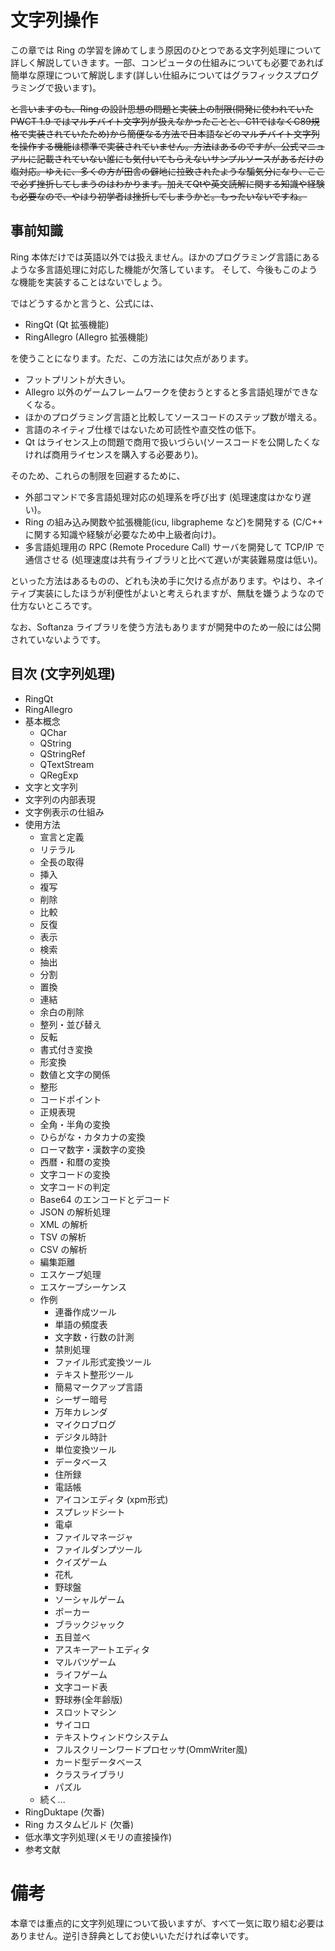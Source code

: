 # 文字列操作

この章では Ring の学習を諦めてしまう原因のひとつである文字列処理について詳しく解説していきます。一部、コンピュータの仕組みについても必要であれば簡単な原理について解説します(詳しい仕組みについてはグラフィックスプログラミングで扱います)。

~~と言いますのも、Ring の設計思想の問題と実装上の制限(開発に使われていた PWCT 1.9 ではマルチバイト文字列が扱えなかったことと、C11ではなくC89規格で実装されていたため)から簡便なる方法で日本語などのマルチバイト文字列を操作する機能は標準で実装されていません。方法はあるのですが、公式マニュアルに記載されていない誰にも気付いてもらえないサンプルソースがあるだけの塩対応。ゆえに、多くの方が田舎の僻地に拉致されたような騙気分になり、ここで必ず挫折してしまうのはわかります。加えてQtや英文読解に関する知識や経験も必要なので、やはり初学者は挫折してしまうかと。もったいないですね。~~

## 事前知識

Ring 本体だけでは英語以外では扱えません。ほかのプログラミング言語にあるような多言語処理に対応した機能が欠落しています。
そして、今後もこのような機能を実装することはないでしょう。

ではどうするかと言うと、公式には、

* RingQt (Qt 拡張機能)
* RingAllegro (Allegro 拡張機能)

を使うことになります。ただ、この方法には欠点があります。

* フットプリントが大きい。
* Allegro 以外のゲームフレームワークを使おうとすると多言語処理ができなくなる。
* ほかのプログラミング言語と比較してソースコードのステップ数が増える。
* 言語のネイティブ仕様ではないため可読性や直交性の低下。
* Qt はライセンス上の問題で商用で扱いづらい(ソースコードを公開したくなければ商用ライセンスを購入する必要あり)。

そのため、これらの制限を回避するために、

* 外部コマンドで多言語処理対応の処理系を呼び出す (処理速度はかなり遅い)。
* Ring の組み込み関数や拡張機能(icu, libgrapheme など)を開発する (C/C++ に関する知識や経験が必要なため中上級者向け)。
* 多言語処理用の RPC (Remote Procedure Call) サーバを開発して TCP/IP で通信させる (処理速度は共有ライブラリと比べて遅いが実装難易度は低い)。

といった方法はあるものの、どれも決め手に欠ける点があります。やはり、ネイティブ実装にしたほうが利便性がよいと考えられますが、無駄を嫌うようなので仕方ないところです。

なお、Softanza ライブラリを使う方法もありますが開発中のため一般には公開されていないようです。

## 目次 (文字列処理)

* RingQt
* RingAllegro
* 基本概念
  * QChar
  * QString
  * QStringRef
  * QTextStream
  * QRegExp
* 文字と文字列
 * 文字列の内部表現
 * 文字例表示の仕組み
* 使用方法
  * 宣言と定義
  * リテラル
  * 全長の取得
  * 挿入
  * 複写
  * 削除
  * 比較
  * 反復
  * 表示
  * 検索
  * 抽出
  * 分割
  * 置換
  * 連結
  * 余白の削除
  * 整列・並び替え
  * 反転
  * 書式付き変換
  * 形変換
  * 数値と文字の関係
  * 整形
  * コードポイント
  * 正規表現
  * 全角・半角の変換
  * ひらがな・カタカナの変換
  * ローマ数字・漢数字の変換
  * 西暦・和暦の変換
  * 文字コードの変換
  * 文字コードの判定
  * Base64 のエンコードとデコード
  * JSON の解析処理
  * XML の解析
  * TSV の解析
  * CSV の解析
  * 編集距離
  * エスケープ処理
  * エスケープシーケンス
  * 作例
    * 連番作成ツール
    * 単語の頻度表
    * 文字数・行数の計測
    * 禁則処理
    * ファイル形式変換ツール
    * テキスト整形ツール
    * 簡易マークアップ言語
    * シーザー暗号
    * 万年カレンダ
    * マイクロブログ
    * デジタル時計
    * 単位変換ツール
    * データベース
    * 住所録
    * 電話帳
    * アイコンエディタ (xpm形式)
    * スプレッドシート
    * 電卓
    * ファイルマネージャ
    * ファイルダンプツール
    * クイズゲーム
    * 花札
    * 野球盤
    * ソーシャルゲーム
    * ポーカー
    * ブラックジャック
    * 五目並べ
    * アスキーアートエディタ
    * マルバツゲーム
    * ライフゲーム
    * 文字コード表
    * 野球券(全年齢版)
    * スロットマシン
    * サイコロ
    * テキストウィンドウシステム
    * フルスクリーンワードプロセッサ(OmmWriter風)
    * カード型データベース
    * クラスライブラリ
    * パズル
  * 続く...
* RingDuktape (欠番)
* Ring カスタムビルド (欠番)
* 低水準文字列処理(メモリの直接操作)
* 参考文献

# 備考

本章では重点的に文字列処理について扱いますが、すべて一気に取り組む必要はありません。逆引き辞典としてお使いいただければ幸いです。
